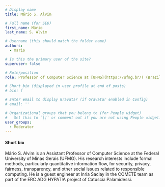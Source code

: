 ```yaml
---
# Display name
title: Mário S. Alvim

# Full name (for SEO)
first_name: Mário
last_name: S. Alvim

# Username (this should match the folder name)
authors:
  - mario

# Is this the primary user of the site?
superuser: false

# Role/position
role: Professor of Computer Science at [UFMG](https://ufmg.br/) (Brazil) / Visiting engineer at [Inria Saclay](https://www.inria.fr/fr/centre-inria-de-saclay) (France)

# Short bio (displayed in user profile at end of posts)
# bio: f

# Enter email to display Gravatar (if Gravatar enabled in Config)
# email: ''

# Organizational groups that you belong to (for People widget)
#   Set this to `[]` or comment out if you are not using People widget.
user_groups:
  - Moderator
---
```


#### Short bio

Mário S. Alvim is an Assistant Professor of Computer Science at the Federal University of Minas Gerais (UFMG). His research interests include formal methods, particularly quantitative information flow, for security, privacy, fairness, transparency, and other social issues related to responsible computing. He is a guest engineer at Inria Saclay in the COMETE team as part of the ERC ADG HYPATIA project of Catuscia Palamidessi.